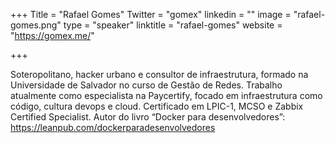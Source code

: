 +++
Title = "Rafael Gomes"
Twitter = "gomex"
linkedin = ""
image = "rafael-gomes.png"
type = "speaker"
linktitle = "rafael-gomes"
website = "https://gomex.me/"

+++

Soteropolitano, hacker urbano e consultor de infraestrutura, formado na Universidade de Salvador no curso de Gestão de Redes. Trabalho atualmente como especialista na Paycertify, focado em infraestrutura como código, cultura devops e cloud. Certificado em LPIC-1, MCSO e Zabbix Certified Specialist. Autor do livro “Docker para desenvolvedores”: https://leanpub.com/dockerparadesenvolvedores